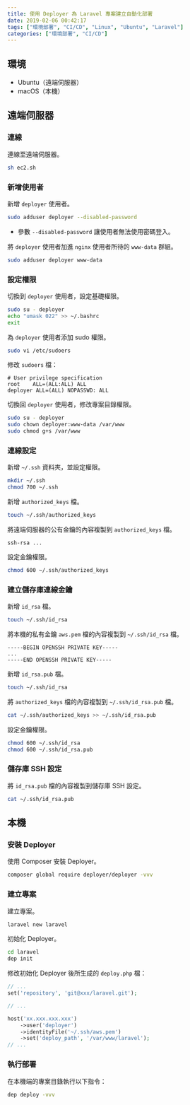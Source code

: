 ```yaml
---
title: 使用 Deployer 為 Laravel 專案建立自動化部署
date: 2019-02-06 00:42:17
tags: ["環境部署", "CI/CD", "Linux", "Ubuntu", "Laravel"]
categories: ["環境部署", "CI/CD"]
---
```


## 環境

- Ubuntu（遠端伺服器）
- macOS（本機）

## 遠端伺服器

### 連線

連線至遠端伺服器。

```BASH
sh ec2.sh
```

### 新增使用者

新增 `deployer` 使用者。

```BASH
sudo adduser deployer --disabled-password
```

- 參數 `--disabled-password` 讓使用者無法使用密碼登入。

將 `deployer` 使用者加進 `nginx` 使用者所待的 `www-data` 群組。

```BASH
sudo adduser deployer www-data
```

### 設定權限

切換到 `deployer` 使用者，設定基礎權限。

```BASH
sudo su - deployer
echo "umask 022" >> ~/.bashrc
exit
```

為 `deployer` 使用者添加 sudo 權限。

```BASH
sudo vi /etc/sudoers
```

修改 `sudoers` 檔：

```ENV
# User privilege specification
root    ALL=(ALL:ALL) ALL
deployer ALL=(ALL) NOPASSWD: ALL
```

切換回 `deployer` 使用者，修改專案目錄權限。

```BASH
sudo su - deployer
sudo chown deployer:www-data /var/www
sudo chmod g+s /var/www
```

### 連線設定

新增 `~/.ssh` 資料夾，並設定權限。

```BASH
mkdir ~/.ssh
chmod 700 ~/.ssh
```

新增 `authorized_keys` 檔。

```BASH
touch ~/.ssh/authorized_keys
```

將遠端伺服器的公有金鑰的內容複製到 `authorized_keys` 檔。

```TEXT
ssh-rsa ...
```

設定金鑰權限。

```BASH
chmod 600 ~/.ssh/authorized_keys
```

### 建立儲存庫連線金鑰

新增 `id_rsa` 檔。

```BASH
touch ~/.ssh/id_rsa
```

將本機的私有金鑰 `aws.pem` 檔的內容複製到 `~/.ssh/id_rsa` 檔。

```TEXT
-----BEGIN OPENSSH PRIVATE KEY-----
...
-----END OPENSSH PRIVATE KEY-----
```

新增 `id_rsa.pub` 檔。

```BASH
touch ~/.ssh/id_rsa
```

將 `authorized_keys` 檔的內容複製到 `~/.ssh/id_rsa.pub` 檔。

```BASH
cat ~/.ssh/authorized_keys >> ~/.ssh/id_rsa.pub
```

設定金鑰權限。

```BASH
chmod 600 ~/.ssh/id_rsa
chmod 600 ~/.ssh/id_rsa.pub
```

### 儲存庫 SSH 設定

將 `id_rsa.pub` 檔的內容複製到儲存庫 SSH 設定。

```BASH
cat ~/.ssh/id_rsa.pub
```

## 本機

### 安裝 Deployer

使用 Composer 安裝 Deployer。

```BASH
composer global require deployer/deployer -vvv
```

### 建立專案

建立專案。

```BASH
laravel new laravel
```

初始化 Deployer。

```BASH
cd laravel
dep init
```

修改初始化 Deployer 後所生成的 `deploy.php` 檔：

```PHP
// ...
set('repository', 'git@xxx/laravel.git');

// ...

host('xx.xxx.xxx.xxx')
    ->user('deployer')
    ->identityFile('~/.ssh/aws.pem')
    ->set('deploy_path', '/var/www/laravel');
// ...
```

### 執行部署

在本機端的專案目錄執行以下指令：

```BASH
dep deploy -vvv
```
